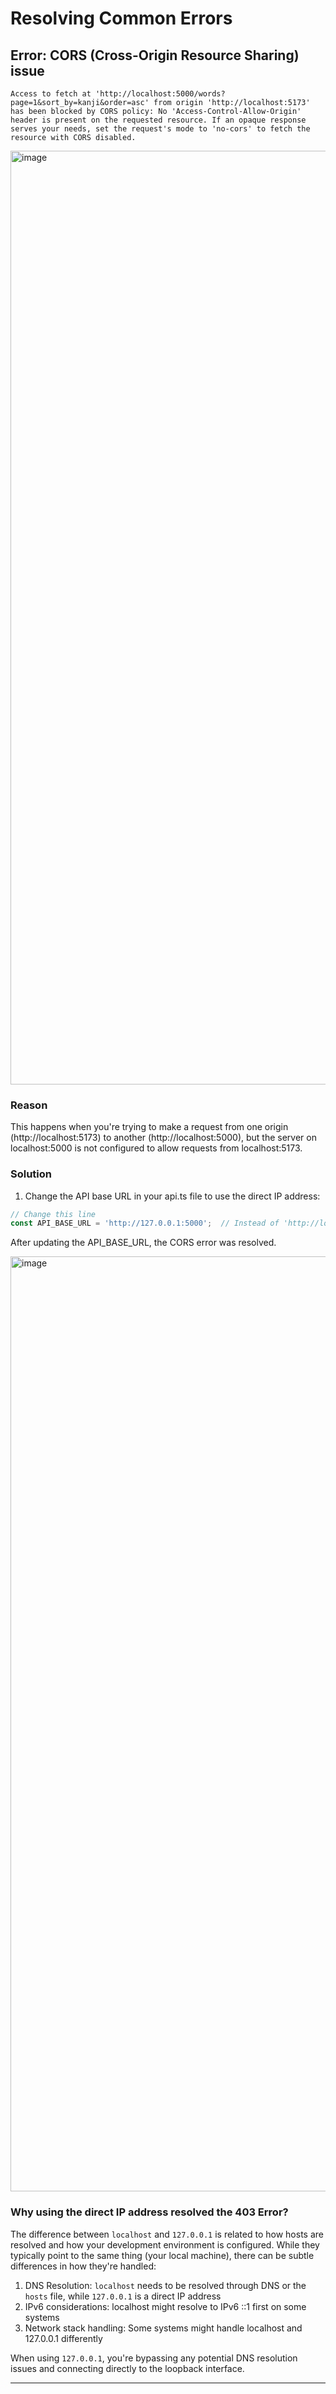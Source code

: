 # Resolving Common Errors

## Error: CORS (Cross-Origin Resource Sharing) issue
```
Access to fetch at 'http://localhost:5000/words?page=1&sort_by=kanji&order=asc' from origin 'http://localhost:5173' has been blocked by CORS policy: No 'Access-Control-Allow-Origin' header is present on the requested resource. If an opaque response serves your needs, set the request's mode to 'no-cors' to fetch the resource with CORS disabled.
```
<img width="1494" alt="image" src="https://github.com/user-attachments/assets/a481881b-873a-4392-89be-b9f4e3493117" />

### Reason
This happens when you're trying to make a request from one origin (http://localhost:5173) to another (http://localhost:5000), but the server on localhost:5000 is not configured to allow requests from localhost:5173.

### Solution
1. Change the API base URL in your api.ts file to use the direct IP address:

```ts
// Change this line
const API_BASE_URL = 'http://127.0.0.1:5000';  // Instead of 'http://localhost:5000'
```

After updating the API_BASE_URL, the CORS error was resolved. 

<img width="1496" alt="image" src="https://github.com/user-attachments/assets/a285bbe9-cd24-4321-975d-6073f3d9534d" />

### Why using the direct IP address resolved the 403 Error?

The difference between `localhost` and `127.0.0.1` is related to how hosts are resolved and how your development environment is configured. While they typically point to the same thing (your local machine), there can be subtle differences in how they're handled:

1. DNS Resolution: `localhost` needs to be resolved through DNS or the `hosts` file, while `127.0.0.1` is a direct IP address
2. IPv6 considerations: localhost might resolve to IPv6 ::1 first on some systems
3. Network stack handling: Some systems might handle localhost and 127.0.0.1 differently

When using `127.0.0.1`, you're bypassing any potential DNS resolution issues and connecting directly to the loopback interface.

---
